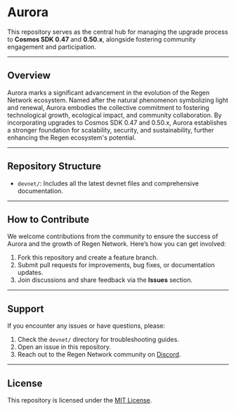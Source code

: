 # Aurora

This repository serves as the central hub for managing the upgrade process to **Cosmos SDK 0.47** and **0.50.x**, alongside fostering community engagement and participation.

---

## Overview

Aurora marks a significant advancement in the evolution of the Regen Network ecosystem. Named after the natural phenomenon symbolizing 
light and renewal, Aurora embodies the collective commitment to fostering technological growth, ecological impact, and community 
collaboration. By incorporating upgrades to Cosmos SDK 0.47 and 0.50.x, Aurora establishes a stronger foundation for scalability, 
security, and sustainability, further enhancing the Regen ecosystem's potential.

---

## Repository Structure

- `devnet/`: Includes all the latest devnet files and comprehensive documentation.

---

## How to Contribute

We welcome contributions from the community to ensure the success of Aurora and the growth of Regen Network. Here’s how you can get involved:

1. Fork this repository and create a feature branch.
2. Submit pull requests for improvements, bug fixes, or documentation updates.
3. Join discussions and share feedback via the **Issues** section.

---

## Support

If you encounter any issues or have questions, please:

1. Check the `devnet/` directory for troubleshooting guides.
2. Open an issue in this repository.
3. Reach out to the Regen Network community on [Discord](https://discord.gg/regen-network).

---

## License

This repository is licensed under the [MIT License](LICENSE).
